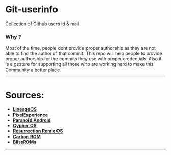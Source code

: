 # Git-userinfo
Collection of Github users id &amp; mail

### Why ?
Most of the time, people dont provide proper authorship as they are not able to find the author of that commit.
This repo will help people to provide proper authorship for the commits they use with proper credentials. Also it is a gesture for supporting all those who are working hard to make this Community a better place.

-----------------------------------------------------------------------------
Sources:
=======
 * [**LineageOS**](https://github.com/LineageOS)
 * [**PixelExperience**](https://github.com/PixelExperience)
 * [**Paranoid Android**](https://github.com/AOSPA)
 * [**Cypher OS**](https://github.com/CypherOS)
 * [**Resurrection Remix OS**](https://github.com/ResurrectionRemix)
 * [**Carbon ROM**](https://github.com/CarbonROM)
 * [**BlissROMs**](https://github.com/BlissRoms)
 
 -----------------------------------------------------------------------------